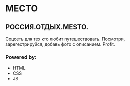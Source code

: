 # МЕСТО

## РОССИЯ.ОТДЫХ.MESTO.

Соцсеть для тех кто любит путешествовать. Посмотри, зарегестрируйся, добавь фото с описанием. Profit.

### Powered by:

- HTML
- CSS
- JS
